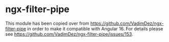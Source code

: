 # ngx-filter-pipe

This module has been copied over from <https://github.com/VadimDez/ngx-filter-pipe> in order to make it compatible with Angular 16. For details please see <https://github.com/VadimDez/ngx-filter-pipe/issues/153>.
